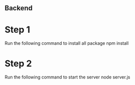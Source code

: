 ## Backend

# Step 1
Run the following command to install all package
    npm install
# Step 2
Run the following command to start the server
    node server.js